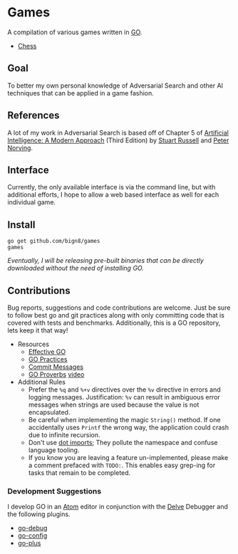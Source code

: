 # Games
A compilation of various games written in [GO](https://golang.org/).

- [Chess](chess/)

## Goal
To better my own personal knowledge of Adversarial Search and other AI techniques that can be applied in a game fashion.

## References
A lot of my work in Adversarial Search is based off of Chapter 5 of [Artificial Intelligence: A Modern Approach](http://aima.cs.berkeley.edu/) (Third Edition) by [Stuart Russell](http://www.cs.berkeley.edu/~russell/) and [Peter Norving](http://www.norvig.com/).  

## Interface
Currently, the only available interface is via the command line, but with additional efforts, I hope to allow a web based interface as well for each individual game.

## Install
```
go get github.com/bign8/games
games
```

*Eventually, I will be releasing pre-built binaries that can be directly downloaded without the need of installing GO.*

## Contributions
Bug reports, suggestions and code contributions are welcome.  Just be sure to follow best go and git practices along with only committing code that is covered with tests and benchmarks.  Additionally, this is a GO repository, lets keep it that way!

- Resources
  - [Effective GO](https://golang.org/doc/effective_go.html)
  - [GO Practices](https://peter.bourgon.org/go-best-practices-2016/)
  - [Commit Messages](http://tbaggery.com/2008/04/19/a-note-about-git-commit-messages.html)
  - [GO Proverbs](http://go-proverbs.github.io/) [video](https://www.youtube.com/watch?v=PAAkCSZUG1c)
- Additional Rules
  - Prefer the `%q` and `%+v` directives over the `%v` directive in errors and logging messages.  Justification: `%v` can result in ambiguous error messages when strings are used because the value is not encapsulated.
  - Be careful when implementing the magic `String()` method.  If one accidentally uses `Printf` the wrong way, the application could crash due to infinite recursion.
  - Don't use [dot imports](http://stackoverflow.com/a/6478990); They pollute the namespace and confuse language tooling.
  - If you know you are leaving a feature un-implemented, please make a comment prefaced with `TODO:`.  This enables easy grep-ing for tasks that remain to be completed.

### Development Suggestions
I develop GO in an [Atom](https://atom.io/) editor in conjunction with the [Delve](https://github.com/derekparker/delve) Debugger and the following plugins.

- [go-debug](https://atom.io/packages/go-debug)
- [go-config](https://atom.io/packages/go-config)
- [go-plus](https://atom.io/packages/go-plus)
